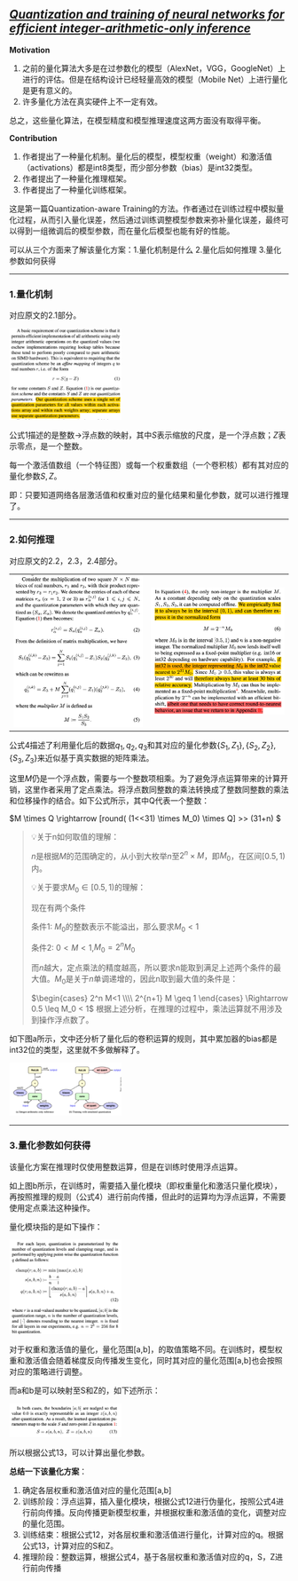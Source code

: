 ## [*Quantization and training of neural networks for efficient integer-arithmetic-only inference*](https://openaccess.thecvf.com/content_cvpr_2018/html/Jacob_Quantization_and_Training_CVPR_2018_paper.html)

**Motivation**

1. 之前的量化算法大多是在过参数化的模型（AlexNet，VGG，GoogleNet）上进行的评估。但是在结构设计已经轻量高效的模型（Mobile Net）上进行量化是更有意义的。
2. 许多量化方法在真实硬件上不一定有效。

总之，这些量化算法，在模型精度和模型推理速度这两方面没有取得平衡。

**Contribution**

1. 作者提出了一种量化机制。量化后的模型，模型权重（weight）和激活值（activations）都是int8类型，而少部分参数（bias）是int32类型。
2. 作者提出了一种量化推理框架。
3. 作者提出了一种量化训练框架。

这是第一篇Quantization-aware Training的方法。作者通过在训练过程中模拟量化过程，从而引入量化误差，然后通过训练调整模型参数来弥补量化误差，最终可以得到一组微调后的模型参数，而在量化后模型也能有好的性能。

可以从三个方面来了解该量化方案：1.量化机制是什么 2.量化后如何推理 3.量化参数如何获得 

---

### 1.量化机制

对应原文的2.1部分。

<left><img src="images/paper1-fig1.png" width="40%"></left>

公式1描述的是整数->浮点数的映射，其中$S$表示缩放的尺度，是一个浮点数；$Z$表示零点，是一个整数。

每一个激活值数组（一个特征图）或每一个权重数组（一个卷积核）都有其对应的量化参数$S,Z$。

即：只要知道网络各层激活值和权重对应的量化结果和量化参数，就可以进行推理了。

---

### 2.如何推理

对应原文的2.2，2.3，2.4部分。

<table width=80%>
<tr>
<td><img src="images/paper1-fig2.png"></td>
<td><img src="images/paper1-fig3.png"></td>
</tr>
</table>

公式4描述了利用量化后的数据$q_1,q_2,q_3$和其对应的量化参数$\{S_1,Z_1\},\{S_2,Z_2\},\{S_3,Z_3\}$来近似基于真实数据的矩阵乘法。

这里$M$仍是一个浮点数，需要与一个整数项相乘。为了避免浮点运算带来的计算开销，这里作者采用了定点乘法。将浮点数同整数的乘法转换成了整数同整数的乘法和位移操作的结合。如下公式所示，其中Q代表一个整数：

$M \times Q \rightarrow [round( (1<<31) \times M_0) \times Q] >> (31+n) $

> 💡关于n如何取值的理解：
> 
> $n$是根据$M$的范围确定的，从小到大枚举$n$至$2^n \times M$，即$M_0$，在区间$[0.5,1)$内。
>
> 💡关于要求$M_0 \in [0.5,1)$的理解：
> 
> 现在有两个条件
> 
> 条件1: $M_0$的整数表示不能溢出，那么要求$M_0<1$
> 
> 条件2: $0<M<1$,$M_0=2^n M_0$
> 
> 而$n$越大，定点乘法的精度越高，所以要求n能取到满足上述两个条件的最大值。$M_0$是关于$n$单调递增的，因此n取到最大值的条件是：
>
> $\begin{cases} 2^n M<1 \\\\ 2^{n+1} M \geq 1 \end{cases} \Rightarrow 0.5 \leq M_0 < 1$
> 根据上述分析，在推理的过程中，乘法运算就不用涉及到操作浮点数了。

如下图a所示，文中还分析了量化后的卷积运算的规则，其中累加器的bias都是int32位的类型，这里就不多做解释了。

<left><img src="images/paper1-fig4.png" width="40%"></left>

---

### 3.量化参数如何获得

该量化方案在推理时仅使用整数运算，但是在训练时使用浮点运算。

如上图b所示，在训练时，需要插入量化模块（即权重量化和激活只量化模块），再按照推理的规则（公式4）进行前向传播，但此时的运算均为浮点运算，不需要使用定点乘法这种操作。

量化模块指的是如下操作：

<left><img src="images/paper1-fig5.png" width="40%"></left>

对于权重和激活值的量化，量化范围\[a,b\]，的取值策略不同。在训练时，模型权重和激活值会随着梯度反向传播发生变化，同时其对应的量化范围\[a,b\]也会按照对应的策略进行调整。

而a和b是可以映射至S和Z的，如下述所示：

<left><img src="images/paper1-fig6.png" width="40%"></left>

所以根据公式13，可以计算出量化参数。

**总结一下该量化方案**：
1. 确定各层权重和激活值对应的量化范围\[a,b\]
2. 训练阶段：浮点运算，插入量化模块，根据公式12进行伪量化，按照公式4进行前向传播。反向传播更新模型权重，并根据权重和激活值的变化，调整对应的量化范围。
3. 训练结束：根据公式12，对各层权重和激活值进行量化，计算对应的q。根据公式13，计算对应的S和Z。
4. 推理阶段：整数运算，根据公式4，基于各层权重和激活值对应的q，S，Z进行前向传播














